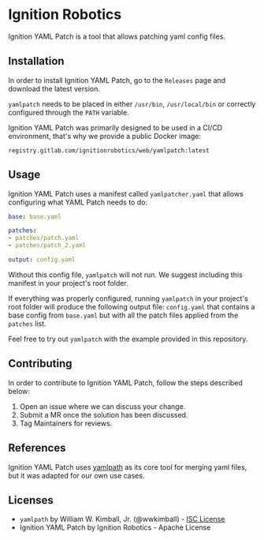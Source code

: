 # Ignition Robotics

Ignition YAML Patch is a tool that allows patching yaml config files.

## Installation
In order to install Ignition YAML Patch, go to the `Releases` page and download the latest version.

`yamlpatch` needs to be placed in either `/usr/bin`, `/usr/local/bin` or correctly configured through the `PATH` variable.

Ignition YAML Patch was primarily designed to be used in a CI/CD environment, that's why we provide a public
Docker image:

`registry.gitlab.com/ignitionrobotics/web/yamlpatch:latest`

## Usage

Ignition YAML Patch uses a manifest called `yamlpatcher.yaml` that allows configuring what YAML Patch needs to do:

```yaml
base: base.yaml

patches:
- patches/patch.yaml
- patches/patch_2.yaml

output: config.yaml
```

Without this config file, `yamlpatch` will not run. We suggest including this manifest in your project's root folder.

If everything was properly configured, running `yamlpatch` in your project's root folder will produce the following output file:
`config.yaml` that contains a base config from `base.yaml` but with all the patch files applied from the `patches` list.

Feel free to try out `yamlpatch` with the example provided in this repository.

## Contributing
In order to contribute to Ignition YAML Patch, follow the steps described below:

1. Open an issue where we can discuss your change.
2. Submit a MR once the solution has been discussed.
3. Tag Maintainers for reviews.

## References
Ignition YAML Patch uses [yamlpath](https://github.com/wwkimball/yamlpath) as its core tool for merging yaml files, but it was adapted for our own use cases.

## Licenses
- `yamlpath` by William W. Kimball, Jr. (@wwkimball) - [ISC License](https://github.com/wwkimball/yamlpath/blob/master/LICENSE)
- Ignition YAML Patch by Ignition Robotics - Apache License